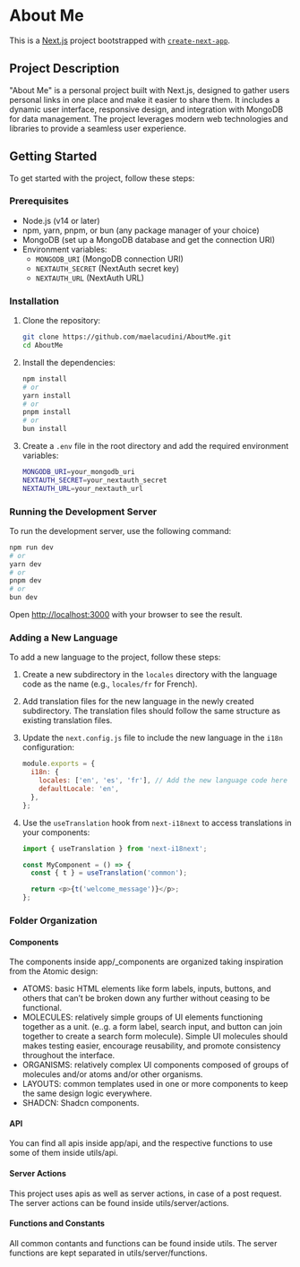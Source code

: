 # About Me

This is a [Next.js](https://nextjs.org) project bootstrapped with [`create-next-app`](https://nextjs.org/docs/app/api-reference/cli/create-next-app).

## Project Description

"About Me" is a personal project built with Next.js, designed to gather users personal links in one place and make it easier to share them. It includes a dynamic user interface, responsive design, and integration with MongoDB for data management. The project leverages modern web technologies and libraries to provide a seamless user experience.

## Getting Started

To get started with the project, follow these steps:

### Prerequisites

- Node.js (v14 or later)
- npm, yarn, pnpm, or bun (any package manager of your choice)
- MongoDB (set up a MongoDB database and get the connection URI)
- Environment variables:
  - `MONGODB_URI` (MongoDB connection URI)
  - `NEXTAUTH_SECRET` (NextAuth secret key)
  - `NEXTAUTH_URL` (NextAuth URL)

### Installation

1. Clone the repository:

   ```bash
   git clone https://github.com/maelacudini/AboutMe.git
   cd AboutMe
   ```

2. Install the dependencies:

   ```bash
   npm install
   # or
   yarn install
   # or
   pnpm install
   # or
   bun install
   ```

3. Create a `.env` file in the root directory and add the required environment variables:

   ```bash
   MONGODB_URI=your_mongodb_uri
   NEXTAUTH_SECRET=your_nextauth_secret
   NEXTAUTH_URL=your_nextauth_url
   ```

### Running the Development Server

To run the development server, use the following command:

```bash
npm run dev
# or
yarn dev
# or
pnpm dev
# or
bun dev
```

Open [http://localhost:3000](http://localhost:3000) with your browser to see the result.

### Adding a New Language

To add a new language to the project, follow these steps:

1. Create a new subdirectory in the `locales` directory with the language code as the name (e.g., `locales/fr` for French).

2. Add translation files for the new language in the newly created subdirectory. The translation files should follow the same structure as existing translation files.

3. Update the `next.config.js` file to include the new language in the `i18n` configuration:

   ```javascript
   module.exports = {
     i18n: {
       locales: ['en', 'es', 'fr'], // Add the new language code here
       defaultLocale: 'en',
     },
   };
   ```

4. Use the `useTranslation` hook from `next-i18next` to access translations in your components:

   ```javascript
   import { useTranslation } from 'next-i18next';

   const MyComponent = () => {
     const { t } = useTranslation('common');

     return <p>{t('welcome_message')}</p>;
   };
   ```

### Folder Organization

#### Components
The components inside app/_components are organized taking inspiration from the Atomic design:
- ATOMS: basic HTML elements like form labels, inputs, buttons, and others that can’t be broken down any further without ceasing to be functional.
- MOLECULES: relatively simple groups of UI elements functioning together as a unit. (e..g. a form label, search input, and button can join together to create a search form molecule). Simple UI molecules should makes testing easier, encourage reusability, and promote consistency throughout the interface.
- ORGANISMS: relatively complex UI components composed of groups of molecules and/or atoms and/or other organisms. 
- LAYOUTS: common templates used in one or more components to keep the same design logic everywhere.
- SHADCN: Shadcn components.

#### API
You can find all apis inside app/api, and the respective functions to use some of them inside utils/api.

#### Server Actions
This project uses apis as well as server actions, in case of a post request. The server actions can be found inside utils/server/actions.

#### Functions and Constants
All common contants and functions can be found inside utils. The server functions are kept separated in utils/server/functions.